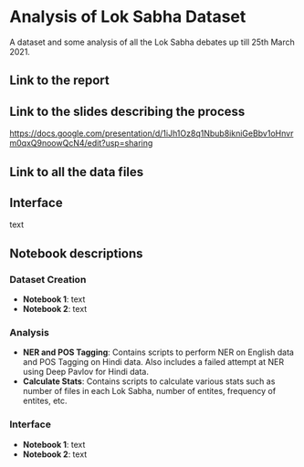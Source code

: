 # Analysis of Lok Sabha Dataset
A dataset and some analysis of all the Lok Sabha debates up till 25th March 2021.

## Link to the report
<link>

## Link to the slides describing the process
https://docs.google.com/presentation/d/1iJh1Oz8q1Nbub8ikniGeBbv1oHnvrm0qxQ9noowQcN4/edit?usp=sharing

## Link to all the data files
<link>

## Interface
text

## Notebook descriptions

### Dataset Creation

* **Notebook 1**: text
* **Notebook 2**: text

### Analysis

* **NER and POS Tagging**: Contains scripts to perform NER on English data and POS Tagging on Hindi data. Also includes a failed attempt at NER using Deep Pavlov for Hindi data.
* **Calculate Stats**: Contains scripts to calculate various stats such as number of files in each Lok Sabha, number of entites, frequency of entites, etc.

### Interface

* **Notebook 1**: text
* **Notebook 2**: text
